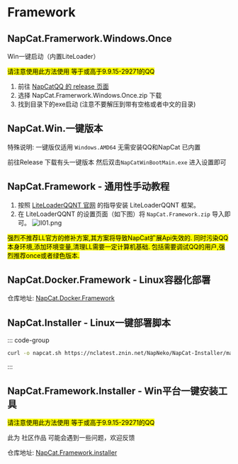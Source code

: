 # Framework
## NapCat.Framerwork.Windows.Once <Badge type="tip" text="recommend" />
Win一键启动（内置LiteLoader）

<mark>请注意使用此方法使用 等于或高于9.9.15-29271的QQ</mark>
1. 前往 [NapCatQQ 的 release 页面](https://github.com/NapNeko/NapCatQQ/releases)
2. 选择 NapCat.Framerwork.Windows.Once.zip 下载
3. 找到目录下的exe启动 (注意不要解压到带有空格或者中文的目录)

## NapCat.Win.一键版本 <Badge type="tip" text="recommend" />
特殊说明: 一键版仅适用 ```Windows.AMD64``` 无需安装QQ和NapCat 已内置

前往Release 下载有头一键版本 然后双击`NapCatWinBootMain.exe` 进入设置即可


## NapCat.Framework - 通用性手动教程  <Badge type="tip" text="recommend" />

1. 按照 [LiteLoaderQQNT 官网](https://liteloaderqqnt.github.io/) 的指导安装 LiteLoaderQQNT 框架。
2. 在 LiteLoaderQQNT 的设置页面（如下图）将 `NapCat.Framework.zip` 导入即可。
![ll01.png](/assets/boot/BootWay01/ll01.png)

<mark>
强烈不推荐LL官方的修补方案,其方案将导致NapCat扩展Api失效的.
同时污染QQ本身环境,添加环境变量,清理LL需要一定计算机基础.
包括需要调试QQ的用户,强烈推荐once或者绿色版本.</mark>

## NapCat.Docker.Framework - Linux容器化部署 <Badge type="tip" text="recommend" />

仓库地址: [NapCat.Docker.Framework](https://github.com/NapNeko/NapCat.Docker.Framework)

## NapCat.Installer - Linux一键部署脚本 <Badge type="tip" text="recommend" />

::: code-group

```bash [NapCat]
curl -o napcat.sh https://nclatest.znin.net/NapNeko/NapCat-Installer/main/script/install.framework.sh && sudo bash napcat.sh
```

::: 
## NapCat.Framework.Installer - Win平台一键安装工具  <Badge type="warning" text="dont use" />
<mark>请注意使用此方法使用 等于或高于9.9.15-29271的QQ</mark>

此为 社区作品 可能会遇到一些问题，欢迎反馈

仓库地址: [NapCat.Framework.installer](https://github.com/NapNeko/NapCat-Installer)